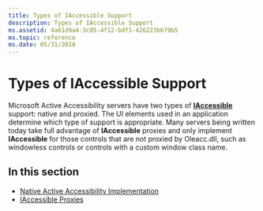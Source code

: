 ```yaml
---
title: Types of IAccessible Support
description: Types of IAccessible Support
ms.assetid: 4a61d9a4-3c05-4f12-bdf1-426223b679b5
ms.topic: reference
ms.date: 05/31/2018
---
```


# Types of IAccessible Support

Microsoft Active Accessibility servers have two types of [**IAccessible**](/windows/desktop/api/oleacc/nn-oleacc-iaccessible) support: native and proxied. The UI elements used in an application determine which type of support is appropriate. Many servers being written today take full advantage of **IAccessible** proxies and only implement **IAccessible** for those controls that are not proxied by Oleacc.dll, such as windowless controls or controls with a custom window class name.

## In this section

-   [Native Active Accessibility Implementation](native-active-accessibility-implementation.md)
-   [IAccessible Proxies](iaccessible-proxies.md)

 

 





